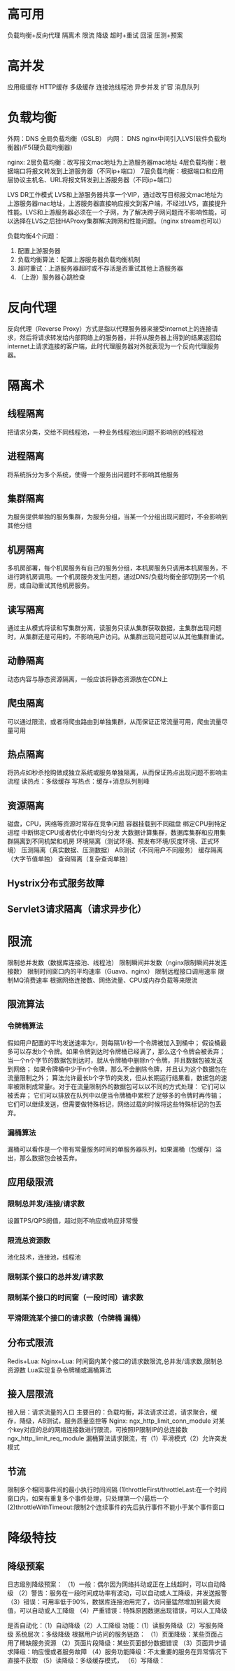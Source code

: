 # 高可用
负载均衡+反向代理
隔离术
限流
降级
超时+重试
回滚
压测+预案

# 高并发
应用级缓存
HTTP缓存
多级缓存
连接池线程池
异步并发
扩容
消息队列

# 负载均衡
外网：DNS 全局负载均衡（GSLB）
内网：
DNS nginx中间引入LVS(软件负载均衡器)/F5(硬负载均衡器)

nginx:
2层负载均衡：改写报文mac地址为上游服务器mac地址
4层负载均衡：根据端口将报文转发到上游服务器（不同ip+端口）
7层负载均衡：根据端口和应用层协议主机名、URL将报文转发到上游服务器（不同ip+端口）

LVS DR工作模式
LVS和上游服务器共享一个VIP，通过改写目标报文mac地址为上游服务器mac地址，上游服务器直接响应报文到客户端，不经过LVS，直接提升性能。LVS和上游服务器必须在一个子网，为了解决跨子网问题而不影响性能，可以选择在LVS之后挂HAProxy集群解决跨网和性能问题。（nginx stream也可以）

负载均衡4个问题：
1. 配置上游服务器
2. 负载均衡算法：配置上游服务器负载均衡机制
3. 超时重试：上游服务器超时或不存活是否重试其他上游服务器
4. （上游）服务器心跳检查

# 反向代理

反向代理（Reverse Proxy）方式是指以代理服务器来接受internet上的连接请求，然后将请求转发给内部网络上的服务器，并将从服务器上得到的结果返回给internet上请求连接的客户端，此时代理服务器对外就表现为一个反向代理服务器。

# 隔离术

## 线程隔离
把请求分类，交给不同线程池，一种业务线程池出问题不影响别的线程池

## 进程隔离
将系统拆分为多个系统，使得一个服务出问题时不影响其他服务

## 集群隔离
为服务提供单独的服务集群，为服务分组，当某一个分组出现问题时，不会影响到其他分组

## 机房隔离
多机房部署，每个机房服务有自己的服务分组，本机房服务只调用本机房服务，不进行跨机房调用。一个机房服务发生问题，通过DNS/负载均衡全部切到另一个机房，或自动重试其他机房服务。

## 读写隔离
通过主从模式将读和写集群分离，读服务只读从集群获取数据，主集群出现问题时，从集群还是可用的，不影响用户访问。从集群出现问题可以从其他集群重试。

## 动静隔离
动态内容与静态资源隔离，一般应该将静态资源放在CDN上

## 爬虫隔离
可以通过限流，或者将爬虫路由到单独集群，从而保证正常流量可用，爬虫流量尽量可用

## 热点隔离
将热点如秒杀抢购做成独立系统或服务单独隔离，从而保证热点出现问题不影响主流程
读热点：多级缓存
写热点：缓存+消息队列削峰

## 资源隔离
磁盘，CPU，网络等资源时常存在竞争问题
容器挂载到不同磁盘
绑定CPU到特定进程
中断绑定CPU或者优化中断均匀分发
大数据计算集群，数据库集群和应用集群隔离到不同机架和机房
环境隔离（测试环境、预发布环境/灰度环境、正式环境）
压测隔离（真实数据、压测数据）
AB测试（不同用户不同服务）
缓存隔离（大字节值单独）
查询隔离（复杂查询单独）

## Hystrix分布式服务故障

## Servlet3请求隔离（请求异步化）

# 限流
限制总并发数（数据库连接池、线程池）
限制瞬间并发数（nginx限制瞬间并发连接数）
限制时间窗口内的平均速率（Guava、nginx）
限制远程接口调用速率
限制MQ消费速率
根据网络连接数、网络流量、CPU或内存负载等来限流

## 限流算法
### 令牌桶算法

假如用户配置的平均发送速率为r，则每隔1/r秒一个令牌被加入到桶中；
假设桶最多可以存发b个令牌。如果令牌到达时令牌桶已经满了，那么这个令牌会被丢弃；
当一个n个字节的数据包到达时，就从令牌桶中删除n个令牌，并且数据包被发送到网络；
如果令牌桶中少于n个令牌，那么不会删除令牌，并且认为这个数据包在流量限制之外；
算法允许最长b个字节的突发，但从长期运行结果看，数据包的速率被限制成常量r。对于在流量限制外的数据包可以以不同的方式处理：
它们可以被丢弃；
它们可以排放在队列中以便当令牌桶中累积了足够多的令牌时再传输；
它们可以继续发送，但需要做特殊标记，网络过载的时候将这些特殊标记的包丢弃。

### 漏桶算法

漏桶可以看作是一个带有常量服务时间的单服务器队列，如果漏桶（包缓存）溢出，那么数据包会被丢弃。

## 应用级限流

### 限制总并发/连接/请求数
设置TPS/QPS阕值，超过则不响应或响应非常慢

### 限流总资源数
池化技术，连接池，线程池

### 限制某个接口的总并发/请求数
### 限制某个接口的时间窗（一段时间）请求数
### 平滑限流某个接口的请求数（令牌桶 漏桶）

## 分布式限流
Redis+Lua:
Nginx+Lua:
时间窗内某个接口的请求数限流,总并发/请求数,限制总资源数
Lua实现复杂令牌桶或漏桶算法

## 接入层限流
接入层：请求流量的入口
主要目的：负载均衡，非法请求过滤，请求聚合，缓存，降级，AB测试，服务质量监控等
Nginx:
ngx_http_limit_conn_module 对某个key对应的总的网络连接数进行限流，可按照IP限制IP的总连接数
ngx_http_limit_req_module 漏桶算法请求限流，有（1）平滑模式（2）允许突发模式

## 节流
限制多个相同事件间的最小执行时间间隔
(1)throttleFirst/throttleLast:在一个时间窗口内，如果有重复多个事件处理，只处理第一个/最后一个
(2)throttleWithTimeout:限制2个连续事件的先后执行事件不能小于某个事件窗口

# 降级特技

## 降级预案
日志级别降级预案：
（1）一般：偶尔因为网络抖动或正在上线超时，可以自动降级
（2）警告：服务在一段时间成功率有波动，可以自动或人工降级，并发送报警
（3）错误：可用率低于90%，数据库连接池用完了，访问量猛然增加到最大阕值，可以自动或人工降级
（4）严重错误：特殊原因数据出现错误，可以人工降级

是否自动化：（1）自动降级（2）人工降级
功能：（1）读服务降级（2）写服务降级
系统层次：多级降级
根据用户访问的服务链路：
（1）页面降级：某些页面占用了稀缺服务资源
（2）页面片段降级：某些页面部分数据错误
（3）页面异步请求降级：响应慢或者服务故障
（4）服务功能降级：不太重要的服务在异常情况下直接不获取
（5）读降级：多级缓存模式，
（6）写降级：
